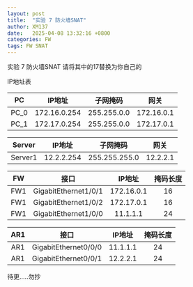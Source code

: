 ```yaml
---
layout: post
title:  "实验 7 防火墙SNAT"
author: XM137
date:   2025-04-08 13:32:16 +0800
categories: FW
tags: FW SNAT
---
```


实验 7 防火墙SNAT 
请将其中的17替换为你自己的

IP地址表


|     PC      |        IP地址      |      子网掩码       |        网关        |
|   :----:    |        :----:      |      :----:        |       :----:       |
|    PC_0     |     172.16.0.254   |    255.255.0.0     |     172.16.0.1     |
|    PC_1     |     172.17.0.254   |    255.255.0.0     |     172.17.0.1     |


|   Server    |        IP地址      |      子网掩码       |        网关        |
|   :----:    |        :----:      |      :----:        |       :----:       |
|   Server1   |      12.2.2.254    |   255.255.255.0    |      12.2.2.1      |


|     FW      |         接口         |        IP地址      |      掩码长度       |
|   :----:    |        :----:        |        :----:      |      :----:        |
|     FW1     | GigabitEthernet1/0/1 |      172.16.0.1    |        16          |
|     FW1     | GigabitEthernet1/0/2 |      172.17.0.1    |        16          |
|     FW1     | GigabitEthernet1/0/0 |       11.1.1.1     |        24          |



|     AR1     |         接口         |        IP地址      |      掩码长度       |
|   :----:    |        :----:        |        :----:      |      :----:        |
|     AR1     | GigabitEthernet0/0/0 |       11.1.1.1     |        24          |
|     AR1     | GigabitEthernet0/0/1 |       12.2.2.1     |        24          |

待更.....勿抄